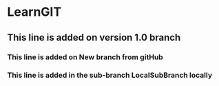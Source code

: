 # LearnGIT

## This line is added on version 1.0 branch

### This line is added on New branch from gitHub

### This line is added in the sub-branch LocalSubBranch locally
